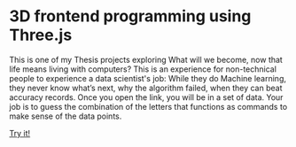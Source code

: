 # 3D frontend programming using Three.js

This is one of my Thesis projects exploring What will we become, now that life means living with computers? This is an experience for non-technical people to experience a data scientist's job: While they do Machine learning, they never know what’s next, why the algorithm failed, when they can beat accuracy records. Once you open the link, you will be in a set of data. Your job is to guess the combination of the letters that functions as commands to make sense of the data points. 

[Try it!](https://wangx733.github.io/3Dprogramming/)
